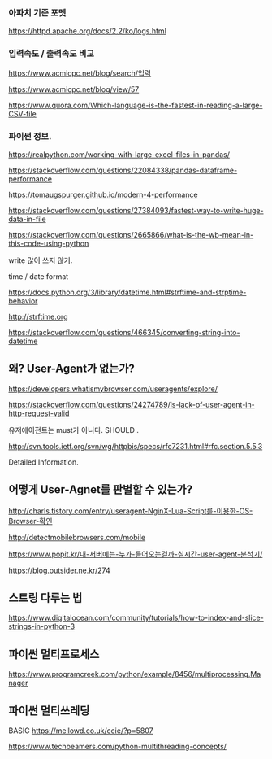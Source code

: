 ### 아파치 기준 포멧

https://httpd.apache.org/docs/2.2/ko/logs.html

### 입력속도 / 출력속도 비교

https://www.acmicpc.net/blog/search/입력

https://www.acmicpc.net/blog/view/57

https://www.quora.com/Which-language-is-the-fastest-in-reading-a-large-CSV-file

### 파이썬 정보.

https://realpython.com/working-with-large-excel-files-in-pandas/

https://stackoverflow.com/questions/22084338/pandas-dataframe-performance

https://tomaugspurger.github.io/modern-4-performance

https://stackoverflow.com/questions/27384093/fastest-way-to-write-huge-data-in-file

https://stackoverflow.com/questions/2665866/what-is-the-wb-mean-in-this-code-using-python

write 많이 쓰지 않기.

time / date format

https://docs.python.org/3/library/datetime.html#strftime-and-strptime-behavior

http://strftime.org

https://stackoverflow.com/questions/466345/converting-string-into-datetime

## 왜? User-Agent가 없는가?

https://developers.whatismybrowser.com/useragents/explore/ 

https://stackoverflow.com/questions/24274789/is-lack-of-user-agent-in-http-request-valid

유저에이전트는 must가 아니다. SHOULD .

http://svn.tools.ietf.org/svn/wg/httpbis/specs/rfc7231.html#rfc.section.5.5.3

Detailed Information.



## 어떻게 User-Agnet를 판별할 수 있는가?

http://charls.tistory.com/entry/useragent-NginX-Lua-Script를-이용한-OS-Browser-확인

http://detectmobilebrowsers.com/mobile

https://www.popit.kr/내-서버에는-누가-들어오는걸까-실시간-user-agent-분석기/

https://blog.outsider.ne.kr/274



## 스트링 다루는 법
https://www.digitalocean.com/community/tutorials/how-to-index-and-slice-strings-in-python-3



## 파이썬 멀티프로세스

https://www.programcreek.com/python/example/8456/multiprocessing.Manager



## 파이썬 멀티쓰레딩

BASIC https://mellowd.co.uk/ccie/?p=5807

https://www.techbeamers.com/python-multithreading-concepts/



